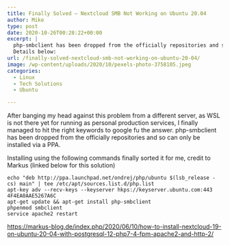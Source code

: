 ```yaml
---
title: Finally Solved – Nextcloud SMB Not Working on Ubuntu 20.04
author: Mike
type: post
date: 2020-10-26T00:28:22+00:00
excerpt: |
  php-smbclient has been dropped from the officially repositories and so can only be installed via a PPA.
  Details below:
url: /finally-solved-nextcloud-smb-not-working-on-ubuntu-20-04/
image: /wp-content/uploads/2020/10/pexels-photo-3758105.jpeg
categories:
  - Linux
  - Tech Solutions
  - Ubuntu

---
```

 

After banging my head against this problem from a different server, as WSL is not there yet for running as personal production services, I finally managed to hit the right keywords to google fu the answer. php-smbclient has been dropped from the officially repositories and so can only be installed via a PPA.

Installing using the following commands finally sorted it for me, credit to Markus (linked below for this solution)

<pre class="wp-block-code"><code>echo "deb http://ppa.launchpad.net/ondrej/php/ubuntu $(lsb_release -cs) main" | tee /etc/apt/sources.list.d/php.list
apt-key adv --recv-keys --keyserver hkps://keyserver.ubuntu.com:443 4F4EA0AAE5267A6C        
apt-get update && apt-get install php-smbclient
phpenmod smbclient
service apache2 restart </code></pre>

  
<a href="https://markus-blog.de/index.php/2020/06/10/how-to-install-nextcloud-19-on-ubuntu-20-04-with-postgresql-12-php7-4-fpm-apache2-and-http-2/" target="_blank" rel="noreferrer noopener">https://markus-blog.de/index.php/2020/06/10/how-to-install-nextcloud-19-on-ubuntu-20-04-with-postgresql-12-php7-4-fpm-apache2-and-http-2/</a>